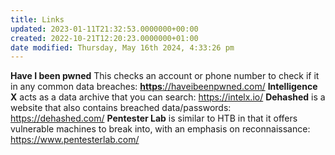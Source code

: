 ```yaml
---
title: Links
updated: 2023-01-11T21:32:53.0000000+00:00
created: 2022-10-21T12:20:23.0000000+01:00
date modified: Thursday, May 16th 2024, 4:33:26 pm
---
```


**Have I been pwned** This checks an account or phone number to check if it in any common data breaches: [**https**://haveibeenpwned.com/](https://haveibeenpwned.com/)
**Intelligence X** acts as a data archive that you can search: <https://intelx.io/>
**Dehashed** is a website that also contains breached data/passwords: <https://dehashed.com/>
**Pentester Lab** is similar to HTB in that it offers vulnerable machines to break into, with an emphasis on reconnaissance: <https://www.pentesterlab.com/>
